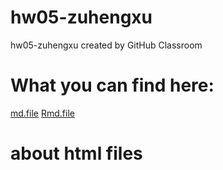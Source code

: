 # hw05-zuhengxu
hw05-zuhengxu created by GitHub Classroom

# What you can find here:
[md.file](https://github.com/STAT545-UBC-students/hw05-zuhengxu/blob/master/hw05_factor_figure_management.md)
[Rmd.file](https://github.com/STAT545-UBC-students/hw05-zuhengxu/blob/master/hw05_factor_figure_management.Rmd)

# about html files
